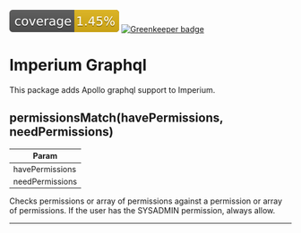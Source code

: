 [![Coverage_badge](../../docs/assets/coverage/graphql/coverage.svg)](assets/coverage/graphql/index.html) [![Greenkeeper badge](https://badges.greenkeeper.io/darkadept/imperium.svg)](https://greenkeeper.io/)

# Imperium Graphql

This package adds Apollo graphql support to Imperium.
<a name="permissionsMatch"></a>

## permissionsMatch(havePermissions, needPermissions)

| Param |
| --- |
| havePermissions | 
| needPermissions | 

Checks permissions or array of permissions against a permission or array of permissions. If the user has the SYSADMIN
permission, always allow.


* * *

